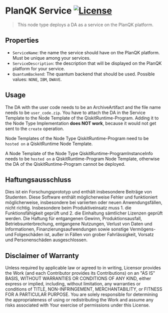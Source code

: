 # PlanQK Service [![License](https://img.shields.io/badge/License-Apache%202.0-blue.svg)](https://opensource.org/licenses/Apache-2.0)  

> This node type deploys a DA as a service on the PlanQK platform.

## Properties

- `ServiceName`: the name the service should have on the PlanQK platform. Must be unique among your services.
- `ServiceDescription`: the description that will be displayed on the PlanQK platform for your service.
- `QuantumBackend`: The quantum backend that should be used. Possible values: `NONE`, `IBM`, `DWAVE`.

## Usage

The DA with the user code needs to be an ArchiveArtifact and the file name needs to be `user_code.zip`.
You have to attach the DA in the Service Template to the Node Template of the QiskitRuntime-Program.
Adding it to the Node Type Implementation **does NOT work**, because it would not get sent to the `create` operation.

Node Templates of the Node Type QiskitRuntime-Program need to be `hosted on` a QiskitRuntime Node Template.

A Node Template of the Node Type QiskitRuntime-ProgramInstanceInfo needs to be `hosted on` a QiskitRuntime-Program Node Template, otherwise the DA of the QiskitRuntime-Program cannot be deployed.


## Haftungsausschluss

Dies ist ein Forschungsprototyp und enthält insbesondere Beiträge von Studenten.
Diese Software enthält möglicherweise Fehler und funktioniert möglicherweise, insbesondere bei variierten oder neuen Anwendungsfällen, nicht richtig.
Insbesondere beim Produktiveinsatz muss 1. die Funktionsfähigkeit geprüft und 2. die Einhaltung sämtlicher Lizenzen geprüft werden.
Die Haftung für entgangenen Gewinn, Produktionsausfall, Betriebsunterbrechung, entgangene Nutzungen, Verlust von Daten und Informationen, Finanzierungsaufwendungen sowie sonstige Vermögens- und Folgeschäden ist, außer in Fällen von grober Fahrlässigkeit, Vorsatz und Personenschäden ausgeschlossen.

## Disclaimer of Warranty

Unless required by applicable law or agreed to in writing, Licensor provides the Work (and each Contributor
provides its Contributions) on an "AS IS" BASIS, WITHOUT WARRANTIES OR CONDITIONS OF ANY KIND, either express
or implied, including, without limitation, any warranties or conditions of TITLE, NON-INFRINGEMENT,
MERCHANTABILITY, or FITNESS FOR A PARTICULAR PURPOSE. You are solely responsible for determining the
appropriateness of using or redistributing the Work and assume any risks associated with Your exercise of
permissions under this License.
